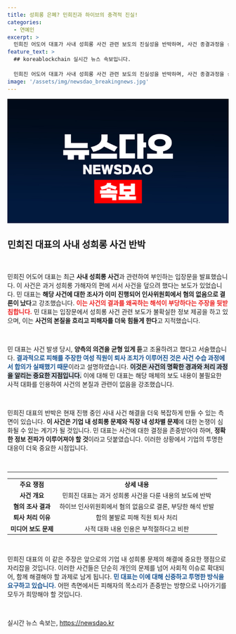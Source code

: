 ```yaml
---
title: 성희롱 은폐? 민희진과 하이브의 충격적 진실!
categories:
  - 연예인
excerpt: >
  민희진 어도어 대표가 사내 성희롱 사건 관련 보도의 진실성을 반박하며, 사건 종결과정을 상세히 설명했습니다. 과거의 판단을 왜곡하는 것은 부당하다는 입장!
feature_text: >
  ## koreablockchain 실시간 뉴스 속보입니다.

  민희진 어도어 대표가 사내 성희롱 사건 관련 보도의 진실성을 반박하며, 사건 종결과정을 상세히 설명했습니다. 과거의 판단을 왜곡하는 것은 부당하다는 입장!
image: '/assets/img/newsdao_breakingnews.jpg'
---
```


<p><img src="/assets/img/newsdao_breakingnews.jpg" alt="koreablockchain 속보" /></p>

<h2 data-ke-size="size26">민희진 대표의 사내 성희롱 사건 반박</h2>

<p data-ke-size="size16">&nbsp;</p>

<p>민희진 어도어 대표는 최근 <strong>사내 성희롱 사건</strong>과 관련하여 부인하는 입장문을 발표했습니다. 이 사건은 과거 성희롱 가해자의 편에 서서 사건을 덮으려 했다는 보도가 있었습니다. 민 대표는 <strong>해당 사건에 대한 조사가 이미 진행되어 인사위원회에서 혐의 없음으로 결론이 났다</strong>고 강조했습니다. <b><span style="color: #ee2323;">이는 사건의 결과를 왜곡하는 해석이 부당하다는 주장을 뒷받침합니다.</span></b> 민 대표는 입장문에서 성희롱 사건 관련 보도가 불확실한 정보 제공을 하고 있으며, 이는 <strong>사건의 본질을 흐리고 피해자를 더욱 힘들게 한다</strong>고 지적했습니다.</p>

<p data-ke-size="size16">&nbsp;</p>

<p>민 대표는 사건 발생 당시, <strong>양측의 의견을 균형 있게 듣</strong>고 조율하려고 했다고 서술했습니다. <b><span style="color: #1a5490;">결과적으로 피해를 주장한 여성 직원이 퇴사 조치가 이루어진 것은 사건 수습 과정에서 합의가 실패했기 때문</span></b>이라고 설명하였습니다. <b><span style="background-color: #21538527;">이것은 사건의 명확한 경과와 처리 과정을 알리는 중요한 지점입니다.</span></b> 이에 대해 민 대표는 해당 매체의 보도 내용이 불필요한 사적 대화를 인용하여 사건의 본질과 관련이 없음을 강조했습니다.</p>

<p data-ke-size="size16">&nbsp;</p>

<p>민희진 대표의 반박은 현재 진행 중인 사내 사건 해결을 더욱 복잡하게 만들 수 있는 측면이 있습니다. <strong>이 사건은 기업 내 성희롱 문제와 직장 내 성차별 문제</strong>에 대한 논쟁이 심화될 수 있는 계기가 될 것입니다. 민 대표는 사건에 대한 결정을 존중받아야 하며, <strong>정확한 정보 전파가 이루어져야 할 것</strong>이라고 덧붙였습니다. 이러한 상황에서 기업의 투명한 대응이 더욱 중요한 시점입니다.</p>

<p data-ke-size="size16">&nbsp;</p>

<hr />

<table style="width: 100%; border-collapse: collapse;">
    <tr>
        <td style="text-align: center; height: 17px;"><b>주요 쟁점</b></td>
        <td style="text-align: center; height: 17px;"><b>상세 내용</b></td>
    </tr>
    <tr>
        <td style="text-align: center; height: 17px;"><b>사건 개요</b></td>
        <td style="text-align: center; height: 17px;">민희진 대표는 과거 성희롱 사건을 다룬 내용의 보도에 반박</td>
    </tr>
    <tr>
        <td style="text-align: center; height: 17px;"><b>혐의 조사 결과</b></td>
        <td style="text-align: center; height: 17px;">하이브 인사위원회에서 혐의 없음으로 결론, 부당한 해석 반발</td>
    </tr>
    <tr>
        <td style="text-align: center; height: 17px;"><b>퇴사 처리 이유</b></td>
        <td style="text-align: center; height: 17px;">합의 불발로 피해 직원 퇴사 처리</td>
    </tr>
    <tr>
        <td style="text-align: center; height: 17px;"><b>미디어 보도 문제</b></td>
        <td style="text-align: center; height: 17px;">사적 대화 내용 인용은 부적절하다고 비판</td>
    </tr>
</table>

<p data-ke-size="size16">&nbsp;</p>

<p>민희진 대표의 이 같은 주장은 앞으로의 기업 내 성희롱 문제의 해결에 중요한 쟁점으로 자리잡을 것입니다. 이러한 사건들은 단순히 개인의 문제를 넘어 사회적 이슈로 확대되어, 함께 해결해야 할 과제로 남게 됩니다. <b><span style="color: #1a5490;">민 대표는 이에 대해 신중하고 투명한 방식을 요구하고 있습니다.</span></b> 어떤 측면에서든 피해자의 목소리가 존중받는 방향으로 나아가기를 모두가 희망해야 할 것입니다. </p>

<p data-ke-size="size16">&nbsp;</p>
실시간 뉴스 속보는, <a href="https://newsdao.kr" rel="dofollow">https://newsdao.kr</a>


